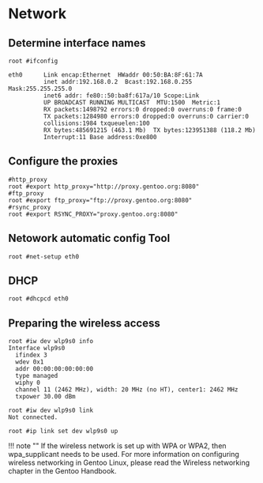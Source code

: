 # Network

## Determine interface names
```shell
root #ifconfig

eth0      Link encap:Ethernet  HWaddr 00:50:BA:8F:61:7A
          inet addr:192.168.0.2  Bcast:192.168.0.255  Mask:255.255.255.0
          inet6 addr: fe80::50:ba8f:617a/10 Scope:Link
          UP BROADCAST RUNNING MULTICAST  MTU:1500  Metric:1
          RX packets:1498792 errors:0 dropped:0 overruns:0 frame:0
          TX packets:1284980 errors:0 dropped:0 overruns:0 carrier:0
          collisions:1984 txqueuelen:100
          RX bytes:485691215 (463.1 Mb)  TX bytes:123951388 (118.2 Mb)
          Interrupt:11 Base address:0xe800
```
## Configure the proxies
```shell
#http_proxy
root #export http_proxy="http://proxy.gentoo.org:8080"
#ftp_proxy
root #export ftp_proxy="ftp://proxy.gentoo.org:8080"
#rsync_proxy
root #export RSYNC_PROXY="proxy.gentoo.org:8080"
```

## Netowork automatic config Tool
```shell
root #net-setup eth0
```
## DHCP
```shell
root #dhcpcd eth0
```
## Preparing the wireless access
```shell
root #iw dev wlp9s0 info
Interface wlp9s0
  ifindex 3
  wdev 0x1
  addr 00:00:00:00:00:00
  type managed
  wiphy 0
  channel 11 (2462 MHz), width: 20 MHz (no HT), center1: 2462 MHz
  txpower 30.00 dBm
```
```shell
root #iw dev wlp9s0 link
Not connected.
```
```shell
root #ip link set dev wlp9s0 up
```
!!! note ""
    If the wireless network is set up with WPA or WPA2, then wpa_supplicant needs to be used. For more information on configuring wireless networking in Gentoo Linux, please read the Wireless networking chapter in the Gentoo Handbook.

